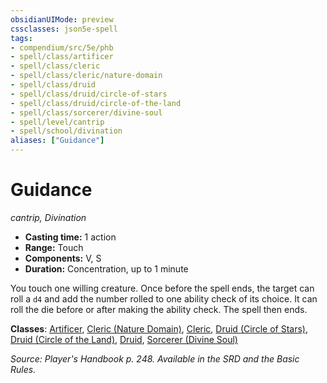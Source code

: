 ```yaml
---
obsidianUIMode: preview
cssclasses: json5e-spell
tags:
- compendium/src/5e/phb
- spell/class/artificer
- spell/class/cleric
- spell/class/cleric/nature-domain
- spell/class/druid
- spell/class/druid/circle-of-stars
- spell/class/druid/circle-of-the-land
- spell/class/sorcerer/divine-soul
- spell/level/cantrip
- spell/school/divination
aliases: ["Guidance"]
---
```

# Guidance
*cantrip, Divination*  

- **Casting time:** 1 action
- **Range:** Touch
- **Components:** V, S
- **Duration:** Concentration, up to 1 minute

You touch one willing creature. Once before the spell ends, the target can roll a `d4` and add the number rolled to one ability check of its choice. It can roll the die before or after making the ability check. The spell then ends.

**Classes**: [Artificer](artificer-tce.md), [Cleric (Nature Domain)](cleric-nature-domain.md), [Cleric](cleric.md), [Druid (Circle of Stars)](druid-circle-of-stars-tce.md), [Druid (Circle of the Land)](druid-circle-of-the-land.md), [Druid](druid.md), [Sorcerer (Divine Soul)](sorcerer-divine-soul-xge.md)

*Source: Player's Handbook p. 248. Available in the SRD and the Basic Rules.*